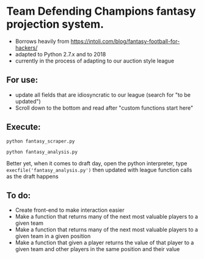 # Team Defending Champions fantasy projection system. 

* Borrows heavily from https://intoli.com/blog/fantasy-football-for-hackers/
* adapted to Python 2.7.x and to 2018
* currently in the process of adapting to our auction style league

## For use:
	
* update all fields that are idiosyncratic to our league (search for "to be updated")
* Scroll down to the bottom and read after "custom functions start here"

## Execute:

`python fantasy_scraper.py`

`python fantasy_analysis.py`

Better yet, when it comes to draft day, open the python interpreter, type `execfile('fantasy_analysis.py')` then updated with league function calls as the draft happens

## To do:

* Create front-end to make interaction easier
* Make a function that returns many of the next most valuable players to a given team
* Make a function that returns many of the next most valuable players to a given team in a given position
* Make a function that given a player returns the value of that player to a given team and other players in the same position and their value
